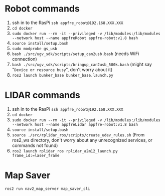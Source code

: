 # Robot commands
1. ssh in to the RasPi `ssh appfre_robot@192.168.XXX.XXX`
2. `cd docker`
3. `sudo docker run --rm -it --privileged -v /lib/modules:/lib/modules --network host --name appfreRobot appfre-robot:v1.8 bash`
4. `source install/setup.bash`
5. `sudo modprobe gs_usb`
6. `bash ./src/ugv_sdk/scripts/setup_can2usb.bash` (needs WiFi connection)
7. `bash ./src/ugv_sdk/scripts/bringup_can2usb_500k.bash` (might say "`Device or resource busy`", don't worry about it)
8. `ros2 launch bunker_base bunker_base.launch.py`

# LIDAR commands
1. ssh in to the RasPi `ssh appfre_robot@192.168.XXX.XXX`
2. `cd docker`
3. `sudo docker run --rm -it --privileged -v /lib/modules:/lib/modules --network host --name appfreLidar appfre-robot:v1.8 bash`
4. `source install/setup.bash`
5. `source ./src/rplidar_ros/scripts/create_udev_rules.sh` (From ros2_ws directory, don't worry about any unrecognized services, or commands not found)
6. `ros2 launch rplidar_ros rplidar_a2m12_launch.py frame_id:=laser_frame`

# Map Saver
`ros2 run nav2_map_server map_saver_cli`